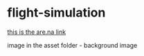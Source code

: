 # flight-simulation



[this is the are.na link](https://www.are.na/yuzhu-chai/flying-simulators-project-idea)

image in the asset folder - background image